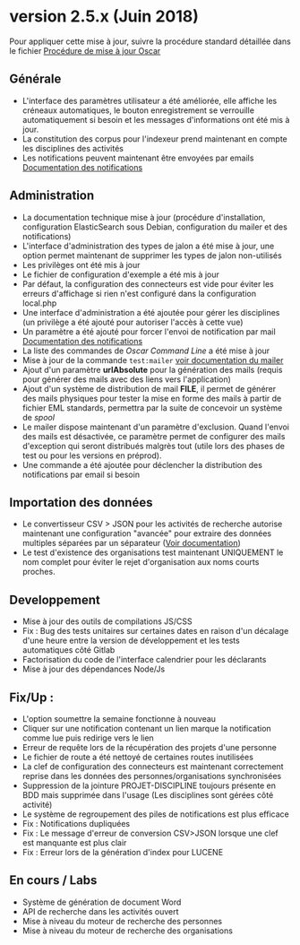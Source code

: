 # version 2.5.x (Juin 2018)

Pour appliquer cette mise à jour, suivre la procédure standard détaillée dans le fichier [Procédure de mise à jour Oscar](./doc/update.md)


## Générale

 - L'interface des paramètres utilisateur a été améliorée, elle affiche les créneaux automatiques, le bouton enregistrement se verrouille automatiquement si besoin et les messages d'informations ont été mis à jour.
 - La constitution des corpus pour l'indexeur prend maintenant en compte les disciplines des activités
 - Les notifications peuvent maintenant être envoyées par emails [Documentation des notifications](doc/notifications.md)


## Administration 

 - La documentation technique mise à jour (procédure d'installation, configuration ElasticSearch sous Debian, configuration du mailer et des notifications)
 - L'interface d'administration des types de jalon a été mise à jour, une option permet maintenant de supprimer les types de jalon non-utilisés
 - Les privilèges ont été mis à jour
 - Le fichier de configuration d'exemple a été mis à jour
 - Par défaut, la configuration des connecteurs est vide pour éviter les erreurs d'affichage si rien n'est configuré dans la configuration local.php
 - Une interface d'administration a été ajoutée pour gérer les disciplines (un privilège a été ajouté pour autoriser l'accès à cette vue)
 - Un paramètre a été ajouté pour forcer l'envoi de notification par mail [Documentation des notifications](doc/notifications.md)
 - La liste des commandes de *Oscar Command Line* a été mise à jour
 - Mise à jour de la commande `test:mailer` [voir documentation du mailer](doc/mailer.md)
 - Ajout d'un paramètre **urlAbsolute** pour la génération des mails (requis pour générer des mails avec des liens vers l'application)
 - Ajout d'un système de distribution de mail **FILE**, il permet de générer des mails physiques pour tester la mise en forme des mails à partir de fichier EML standards, permettra par la suite de concevoir un système de *spool*
 - Le mailer dispose maintenant d'un paramètre d'exclusion. Quand l'envoi des mails est désactivée, ce paramètre permet de configurer des mails d'exception qui seront distribués malgrès tout (utile lors des phases de test ou pour les versions en préprod).
 - Une commande a été ajoutée pour déclencher la distribution des notifications par email si besoin
 

## Importation des données
 
 - Le convertisseur CSV > JSON pour les activités de recherche autorise maintenant une configuration "avancée" pour extraire des données multiples séparées par un séparateur ([Voir documentation](./doc/activity-import.md#donnèes-multiples-personsorganizations-25x))
 - Le test d'existence des organisations test maintenant UNIQUEMENT le nom complet pour éviter le rejet d'organisation aux noms courts proches.


## Developpement

 - Mise à jour des outils de compilations JS/CSS
 - Fix : Bug des tests unitaires sur certaines dates en raison d'un décalage d'une heure entre la version de développement et les tests automatiques côté Gitlab
 - Factorisation du code de l'interface calendrier pour les déclarants
 - Mise à jour des dépendances Node/Js  


## Fix/Up : 
 - L'option soumettre la semaine fonctionne à nouveau
 - Cliquer sur une notification contenant un lien marque la notification comme lue puis redirige vers le lien
 - Erreur de requête lors de la récupération des projets d'une personne
 - Le fichier de route a été nettoyé de certaines routes inutilisées
 - La clef de configuration des connecteurs est maintenant correctement reprise dans les données des personnes/organisations synchronisées
 - Suppression de la jointure PROJET-DISCIPLINE toujours présente en BDD mais supprimée dans l'usage (Les disciplines sont gérées côté activité)
 - Le système de regroupement des piles de notifications est plus efficace
 - Fix : Notifications dupliquées
 - Fix : Le message d'erreur de conversion CSV>JSON lorsque une clef est manquante est plus clair
 - Fix : Erreur lors de la génération d'index pour LUCENE
 
 
 
## En cours / Labs
 - Système de génération de document Word
 - API de recherche dans les activités ouvert
 - Mise à niveau du moteur de recherche des personnes
 - Mise à niveau du moteur de recherche des organisations